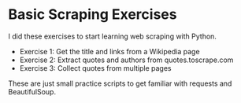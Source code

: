 # Basic Scraping Exercises

I did these exercises to start learning web scraping with Python.

- Exercise 1: Get the title and links from a Wikipedia page  
- Exercise 2: Extract quotes and authors from quotes.toscrape.com  
- Exercise 3: Collect quotes from multiple pages  

These are just small practice scripts to get familiar with requests and BeautifulSoup.
